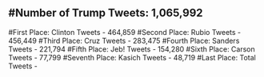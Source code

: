#Number of Trump Tweets: 1,065,992
---
#First Place: Clinton Tweets - 464,859
#Second Place: Rubio Tweets - 456,449
#Third Place: Cruz Tweets - 283,475
#Fourth Place: Sanders Tweets - 221,794
#Fifth Place: Jeb! Tweets - 154,280
#Sixth Place: Carson Tweets - 77,799
#Seventh Place: Kasich Tweets - 48,719
#Last Place: Total Tweets -  
